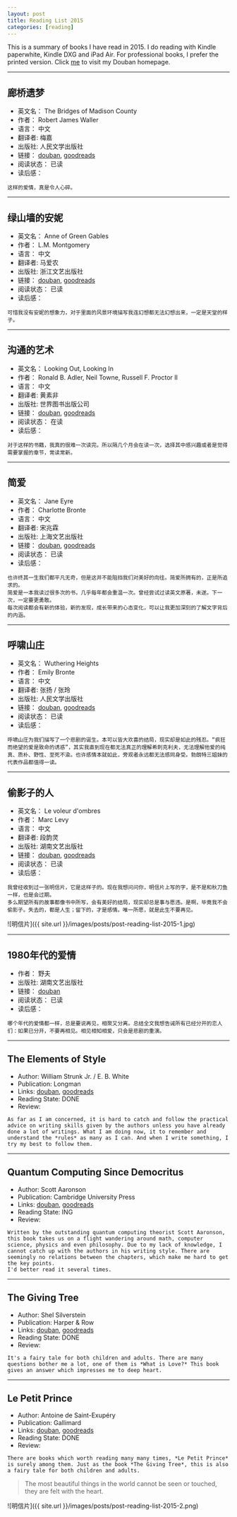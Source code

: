 ```yaml
---
layout: post
title: Reading List 2015
categories: [reading]
---
```


This is a summary of books I have read in 2015. I do reading with Kindle paperwhite, Kindle DXG and iPad Air. For professional books, I prefer the printed version. 
Click [me](http://www.douban.com/people/wsbd2018/) to visit my Douban homepage.

------

## 廊桥遗梦 ##
+ 英文名：   The Bridges of Madison County
+ 作者：   Robert James Waller
+ 语言：   中文
+ 翻译者:   梅嘉 
+ 出版社:   人民文学出版社
+ 链接：   [douban](http://book.douban.com/subject/1011702/), [goodreads](https://www.goodreads.com/book/show/83674.The_Bridges_of_Madison_County)
+ 阅读状态：   已读
+ 读后感：   
```
这样的爱情，真是令人心碎。
```

------

## 绿山墙的安妮 ##
+ 英文名：   Anne of Green Gables
+ 作者：   L.M. Montgomery
+ 语言：   中文
+ 翻译者:   马爱农
+ 出版社:   浙江文艺出版社
+ 链接：   [douban](http://book.douban.com/subject/1064841/), [goodreads](https://www.goodreads.com/book/show/8127.Anne_of_Green_Gables)
+ 阅读状态：   已读
+ 读后感：   
```
可惜我没有安妮的想象力，对于里面的风景环境描写我连幻想都无法幻想出来，一定是天堂的样子。
```

------

## 沟通的艺术 ##
+ 英文名：   Looking Out, Looking In
+ 作者：   Ronald B. Adler, Neil Towne, Russell F. Proctor II
+ 语言：   中文
+ 翻译者:   黄素非
+ 出版社:   世界图书出版公司
+ 链接：   [douban](http://book.douban.com/subject/5321463/), [goodreads](https://www.goodreads.com/book/show/25340.Looking_Out_Looking_In)
+ 阅读状态：   在读
+ 读后感：   
```
对于这样的书籍，我真的很难一次读完。所以隔几个月会在读一次，选择其中感兴趣或者是觉得需要掌握的章节，常读常新。
```

------

## 简爱 ##
+ 英文名：   Jane Eyre
+ 作者：   Charlotte Bronte
+ 语言：   中文
+ 翻译者:   宋兆霖
+ 出版社:   上海文艺出版社
+ 链接：   [douban](http://book.douban.com/subject/2253379/), [goodreads](https://www.goodreads.com/book/show/10210.Jane_Eyre)
+ 阅读状态：   已读
+ 读后感：   
```
也许终其一生我们都平凡无奇，但是这并不能阻挡我们对美好的向往。简爱所拥有的，正是所追求的。   
简爱是一本我读过很多次的书，几乎每年都会重温一次。曾经尝试过读英文原著，未遂。下一次，一定要更勇敢。
每次阅读都会有新的体验，新的发现，成长带来的心态变化，可以让我更加深刻的了解文字背后的内涵。
```

------

## 呼啸山庄 ##
+ 英文名：   Wuthering Heights
+ 作者：    Emily Bronte
+ 语言：   中文
+ 翻译者:   张扬 / 张玲 
+ 出版社:   人民文学出版社
+ 链接：   [douban](http://book.douban.com/subject/1119522/), [goodreads](https://www.goodreads.com/book/show/6185.Wuthering_Heights)
+ 阅读状态：   已读
+ 读后感：   
```
呼啸山庄为我们描写了一个悲剧的诞生。本可以皆大欢喜的结局，现实却是如此的残忍。“疯狂而绝望的爱是致命的诱惑”，其实我直到现在都无法真正的理解希刺克利夫，无法理解他爱的纯真、质朴、野性、至死不渝。也许感情本就如此，旁观者永远都无法感同身受。勃朗特三姐妹的代表作品都值得一读。
```

------

## 偷影子的人 ##
+ 英文名：   Le voleur d'ombres
+ 作者：    Marc Levy
+ 语言：   中文
+ 翻译者:   段韵灵 
+ 出版社:   湖南文艺出版社
+ 链接：   [douban](http://book.douban.com/subject/10763902/), [goodreads](https://www.goodreads.com/book/show/7970021-le-voleur-d-ombres)
+ 阅读状态：   已读
+ 读后感：   
```
我曾经收到过一张明信片，它是这样子的。现在我想问问你，明信片上写的字，是不是和秋刀鱼一样，也是会过期。
多么期望所有的故事都像书中所写，会有美好的结局，现实却总是事与愿违。是啊，毕竟我不会偷影子。失去的，都是人生；留下的，才是感情。唯一所愿，就是此生不要再见。
```

![明信片]({{ site.url }}/images/posts/post-reading-list-2015-1.jpg)

------

## 1980年代的爱情 ##
+ 作者：    野夫 
+ 出版社:   湖南文艺出版社
+ 链接：   [douban](http://book.douban.com/subject/25696089/)
+ 阅读状态：   已读
+ 读后感：   
```
哪个年代的爱情都一样，总是要说再见，相聚又分离。总结全文我想告诫所有已经分开的恋人们：如果已分开，不要再相见。相见相知相爱，只会是悲剧的重演。
```

------

## The Elements of Style ##
+ Author:   William Strunk Jr. / E. B. White 
+ Publication:   Longman
+ Links:   [douban](http://book.douban.com/subject/1433835/), [goodreads](https://www.goodreads.com/book/show/33514.The_Elements_of_Style)
+ Reading State:   DONE
+ Review:   
```
As far as I am concerned, it is hard to catch and follow the practical advice on writing skills given by the authors unless you have already done a lot of writings. What I am doing now, it to remember and understand the *rules* as many as I can. And when I write something, I try my best to follow them.
```

------

## Quantum Computing Since Democritus ##
+ Author:   Scott Aaronson
+ Publication:   Cambridge University Press
+ Links:   [douban](http://book.douban.com/subject/12030716/), [goodreads](https://www.goodreads.com/book/show/17471298-quantum-computing-since-democritus)
+ Reading State:   ING
+ Review:   
```
Written by the outstanding quantum computing theorist Scott Aaronson, this book takes us on a flight wandering around math, computer science, physics and even philosophy. Due to my lack of knowledge, I cannot catch up with the authors in his writing style. There are seemingly no relations between the chapters, which make me hard to get the key points.   
I'd better read it several times.
```

------

## The Giving Tree ##
+ Author:   Shel Silverstein
+ Publication:   Harper & Row
+ Links:   [douban](http://book.douban.com/subject/1484028/), [goodreads](https://www.goodreads.com/book/show/370493.The_Giving_Tree)
+ Reading State:   DONE
+ Review:   
```
It's a fairy tale for both children and adults. There are many questions bother me a lot, one of them is *What is Love?* This book gives an answer which impresses me to deep heart.
```

------

## Le Petit Prince ##
+ Author:   Antoine de Saint-Exupéry
+ Publication:   Gallimard
+ Links:   [douban](http://book.douban.com/subject/1459357/), [goodreads](https://www.goodreads.com/book/show/25315878-le-petit-prince)
+ Reading State:   DONE
+ Review:   
```
There are books which worth reading many many times, *Le Petit Prince* is surely among them. Just as the book *The Giving Tree*, this is also a fairy tale for both children and adults.   
```
<blockquote>
<p>The most beautiful things in the world cannot be seen or touched, they are felt with the heart.</p>
</blockquote>

![明信片]({{ site.url }}/images/posts/post-reading-list-2015-2.png)
